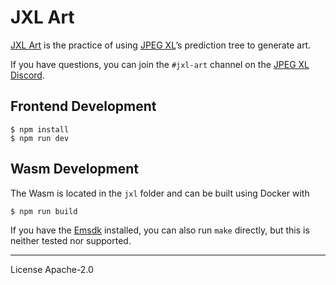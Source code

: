 # JXL Art

[JXL Art] is the practice of using [JPEG XL]’s prediction tree to generate art.

If you have questions, you can join the `#jxl-art` channel on the [JPEG XL Discord][discord].

## Frontend Development

```
$ npm install
$ npm run dev
```

## Wasm Development

The Wasm is located in the `jxl` folder and can be built using Docker with

```
$ npm run build
```

If you have the [Emsdk] installed, you can also run `make` directly, but this is neither tested nor supported.

---

License Apache-2.0

[jpeg xl]: https://jpeg.org/jpegxl/
[discord]: https://discord.gg/DqkQgDRTFu
[emsdk]: https://github.com/emscripten-core/emsdk
[jxl art]: https://jxl-art.surma.technology
